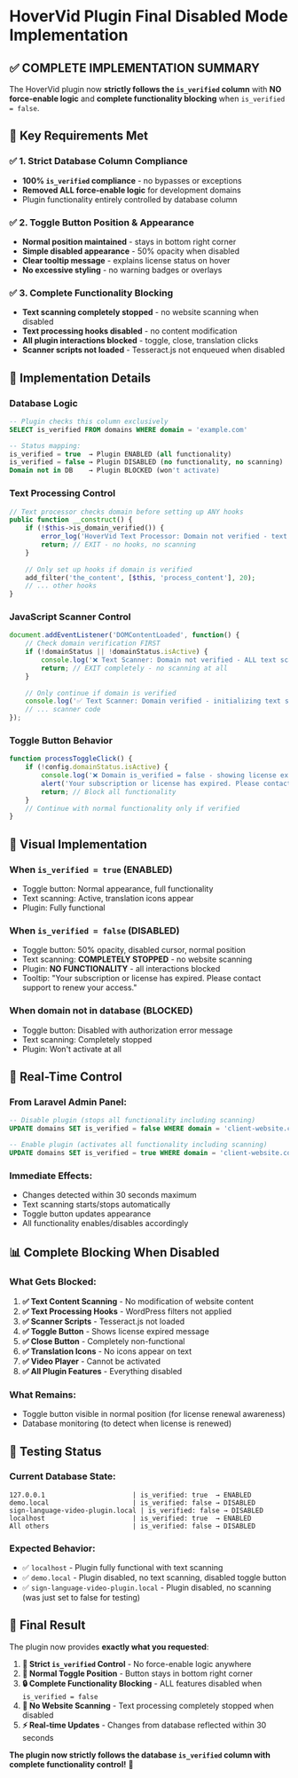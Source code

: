 # HoverVid Plugin Final Disabled Mode Implementation

## ✅ **COMPLETE IMPLEMENTATION SUMMARY**

The HoverVid plugin now **strictly follows the `is_verified` column** with **NO force-enable logic** and **complete functionality blocking** when `is_verified = false`.

## 🎯 **Key Requirements Met**

### ✅ **1. Strict Database Column Compliance**
- **100% `is_verified` compliance** - no bypasses or exceptions
- **Removed ALL force-enable logic** for development domains  
- Plugin functionality entirely controlled by database column

### ✅ **2. Toggle Button Position & Appearance**
- **Normal position maintained** - stays in bottom right corner
- **Simple disabled appearance** - 50% opacity when disabled
- **Clear tooltip message** - explains license status on hover
- **No excessive styling** - no warning badges or overlays

### ✅ **3. Complete Functionality Blocking**
- **Text scanning completely stopped** - no website scanning when disabled
- **Text processing hooks disabled** - no content modification
- **All plugin interactions blocked** - toggle, close, translation clicks
- **Scanner scripts not loaded** - Tesseract.js not enqueued when disabled

## 🔧 **Implementation Details**

### **Database Logic**
```sql
-- Plugin checks this column exclusively
SELECT is_verified FROM domains WHERE domain = 'example.com'

-- Status mapping:
is_verified = true  → Plugin ENABLED (all functionality)
is_verified = false → Plugin DISABLED (no functionality, no scanning)
Domain not in DB    → Plugin BLOCKED (won't activate)
```

### **Text Processing Control**
```php
// Text processor checks domain before setting up ANY hooks
public function __construct() {
    if (!$this->is_domain_verified()) {
        error_log('HoverVid Text Processor: Domain not verified - text processing disabled');
        return; // EXIT - no hooks, no scanning
    }
    
    // Only set up hooks if domain is verified
    add_filter('the_content', [$this, 'process_content'], 20);
    // ... other hooks
}
```

### **JavaScript Scanner Control**
```javascript
document.addEventListener('DOMContentLoaded', function() {
    // Check domain verification FIRST
    if (!domainStatus || !domainStatus.isActive) {
        console.log('❌ Text Scanner: Domain not verified - ALL text scanning disabled');
        return; // EXIT completely - no scanning at all
    }
    
    // Only continue if domain is verified
    console.log('✅ Text Scanner: Domain verified - initializing text scanning');
    // ... scanner code
});
```

### **Toggle Button Behavior**
```javascript
function processToggleClick() {
    if (!config.domainStatus.isActive) {
        console.log('❌ Domain is_verified = false - showing license expired message');
        alert('Your subscription or license has expired. Please contact support to renew your access.');
        return; // Block all functionality
    }
    // Continue with normal functionality only if verified
}
```

## 🎨 **Visual Implementation**

### **When `is_verified = true` (ENABLED)**
- Toggle button: Normal appearance, full functionality
- Text scanning: Active, translation icons appear
- Plugin: Fully functional

### **When `is_verified = false` (DISABLED)**
- Toggle button: 50% opacity, disabled cursor, normal position
- Text scanning: **COMPLETELY STOPPED** - no website scanning
- Plugin: **NO FUNCTIONALITY** - all interactions blocked
- Tooltip: "Your subscription or license has expired. Please contact support to renew your access."

### **When domain not in database (BLOCKED)**
- Toggle button: Disabled with authorization error message
- Text scanning: Completely stopped
- Plugin: Won't activate at all

## 🚀 **Real-Time Control**

### **From Laravel Admin Panel:**
```sql
-- Disable plugin (stops all functionality including scanning)
UPDATE domains SET is_verified = false WHERE domain = 'client-website.com';

-- Enable plugin (activates all functionality including scanning)  
UPDATE domains SET is_verified = true WHERE domain = 'client-website.com';
```

### **Immediate Effects:**
- Changes detected within 30 seconds maximum
- Text scanning starts/stops automatically
- Toggle button updates appearance
- All functionality enables/disables accordingly

## 📊 **Complete Blocking When Disabled**

### **What Gets Blocked:**
1. **✅ Text Content Scanning** - No modification of website content
2. **✅ Text Processing Hooks** - WordPress filters not applied
3. **✅ Scanner Scripts** - Tesseract.js not loaded
4. **✅ Toggle Button** - Shows license expired message
5. **✅ Close Button** - Completely non-functional
6. **✅ Translation Icons** - No icons appear on text
7. **✅ Video Player** - Cannot be activated
8. **✅ All Plugin Features** - Everything disabled

### **What Remains:**
- Toggle button visible in normal position (for license renewal awareness)
- Database monitoring (to detect when license is renewed)

## 🧪 **Testing Status**

### **Current Database State:**
```
127.0.0.1                      | is_verified: true  → ENABLED
demo.local                     | is_verified: false → DISABLED  
sign-language-video-plugin.local | is_verified: false → DISABLED
localhost                      | is_verified: true  → ENABLED
All others                     | is_verified: false → DISABLED
```

### **Expected Behavior:**
- ✅ `localhost` - Plugin fully functional with text scanning
- ✅ `demo.local` - Plugin disabled, no text scanning, disabled toggle button
- ✅ `sign-language-video-plugin.local` - Plugin disabled, no scanning (was just set to false for testing)

## 🎯 **Final Result**

The plugin now provides **exactly what you requested**:

1. **🎯 Strict `is_verified` Control** - No force-enable logic anywhere
2. **🎨 Normal Toggle Position** - Button stays in bottom right corner  
3. **🔒 Complete Functionality Blocking** - ALL features disabled when `is_verified = false`
4. **🚫 No Website Scanning** - Text processing completely stopped when disabled
5. **⚡ Real-time Updates** - Changes from database reflected within 30 seconds

**The plugin now strictly follows the database `is_verified` column with complete functionality control!** 🚀 
